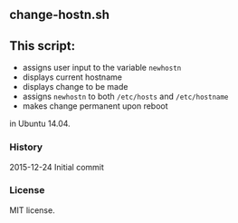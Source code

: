 change-hostn.sh 
---------------

## This script: 

* assigns user input to the variable `newhostn`
* displays current hostname 
* displays change to be made 
* assigns `newhostn` to both `/etc/hosts` and `/etc/hostname`
* makes change permanent upon reboot 

in Ubuntu 14.04. 

### History 

2015-12-24 Initial commit 

### License  

MIT license. 
